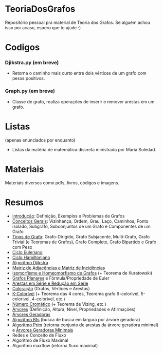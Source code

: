 # TeoriaDosGrafos
Repositório pessoal pra material de Teoria dos Grafos. Se alguém achou isso por acaso, espero que te ajude :)

# Codigos
### Djikstra.py (em breve)
- Retorna o caminho mais curto entre dois vértices de um grafo com pesos positivos. <br/>

### Graph.py (em breve)
- Classe de grafo, realiza operações de inserir e remover arestas em um grafo. <br/>

# Listas 
(apenas enunciados por enquanto)
- Listas da matéria de matemática discreta ministrada por Maria Soledad. 

# Materiais
Materiais diversos como pdfs, livros, códigos e imagens.

# Resumos
- [Introdução](https://github.com/iaracastro/TeoriaDosGrafos/blob/main/Resumos/Introdu%C3%A7%C3%A3o.pdf): Definição, Exemplos e Problemas de Grafos
- [Conceitos Gerais](https://github.com/iaracastro/TeoriaDosGrafos/blob/main/Resumos/Conceitos%20Gerais.pdf): Vizinhança, Ordem, Grau, Laço, Caminhos, Ponto isolado, Subgrafo, Subconjuntos de um Grafo e Componentes de um Grafo
- [Tipos de Grafo](https://github.com/iaracastro/TeoriaDosGrafos/blob/main/Resumos/Tipos%20de%20Grafo.pdf): Grafo-Dirigido, Grafo Subjacente, Multi-Grafo, Grafo Trivial (e Teoremas de Grafos), Grafo Completo, Grafo Bipartido e Grafo com Peso
- [Ciclo Euleriano](https://github.com/iaracastro/TeoriaDosGrafos/blob/main/Resumos/Ciclo%20Euleriano.pdf)
- [Ciclo Hamiltoniano](https://github.com/iaracastro/TeoriaDosGrafos/blob/main/Resumos/Ciclo%20Hamiltoniano.pdf)
- [Algoritmo Djikstra](https://github.com/iaracastro/TeoriaDosGrafos/blob/main/Resumos/Algoritmo%20Dijkstra.pdf)
- [Matriz de Adjacências e Matriz de Incidências](https://github.com/iaracastro/TeoriaDosGrafos/blob/main/Resumos/Matrizes%20de%20Adjac%C3%AAncia%20e%20Incid%C3%AAncia.pdf)
- [Isomorfismo e Homeomorfismo de Grafos](https://github.com/iaracastro/TeoriaDosGrafos/blob/main/Resumos/Isomorfismo%20e%20Homeomorfismo.pdf) (+ Teorema de Kuratowski)
- [Grafos Planares](https://github.com/iaracastro/TeoriaDosGrafos/blob/main/Resumos/Grafos%20Planares.pdf) e Fórmula/Propriedade de Euler
- [Arestas em Série e Redução em Série](https://github.com/iaracastro/TeoriaDosGrafos/blob/main/Resumos/Arestas%20em%20S%C3%A9rie%20e%20Redu%C3%A7%C3%B5es%20em%20S%C3%A9rie.pdf)
- [Coloração](https://github.com/iaracastro/TeoriaDosGrafos/blob/main/Resumos/Colora%C3%A7%C3%A3o.pdf) (Grafos, Vértices e Arestas)
- [K-Colorível](https://github.com/iaracastro/TeoriaDosGrafos/blob/main/Resumos/K-Color%C3%ADvel.pdf) (+ Teorema das 4 cores, Teorema grafo 6-colorivel, 5-colorivel, 4-colorivel, etc.)
- [Número Cromático](https://github.com/iaracastro/TeoriaDosGrafos/blob/main/Resumos/N%C3%BAmero%20Crom%C3%A1tico.pdf) (+ Teorema de Vizing, etc.)
- [Árvores](https://github.com/iaracastro/TeoriaDosGrafos/blob/main/Resumos/%C3%81rvores.pdf) (Definição, Altura, Nível, Propriedades e Afirmações)
- [Árvores Geradoras](https://github.com/iaracastro/TeoriaDosGrafos/blob/main/Resumos/%C3%81rvores%20Geradoras.pdf)
- [Algoritmo Bfs](https://github.com/iaracastro/TeoriaDosGrafos/blob/main/Resumos/Algoritmo%20Bfs.pdf) (busca de busca em largura por árvore geradora)
- [Algoritmo Prim](https://github.com/iaracastro/TeoriaDosGrafos/blob/main/Resumos/Algoritmo%20Prim%20e%20%C3%81rvore%20Geradora%20Minimal.pdf) (retorna conjunto de arestas da árvore geradora minimal) e [Árvores Geradoras Minimais](https://github.com/iaracastro/TeoriaDosGrafos/blob/main/Resumos/Algoritmo%20Prim%20e%20%C3%81rvore%20Geradora%20Minimal.pdf)
- Redes e Conceito de Fluxo
- Algoritmo de Fluxo Maximal
- Algoritmo maxflow (retorna fluxo maximal)
